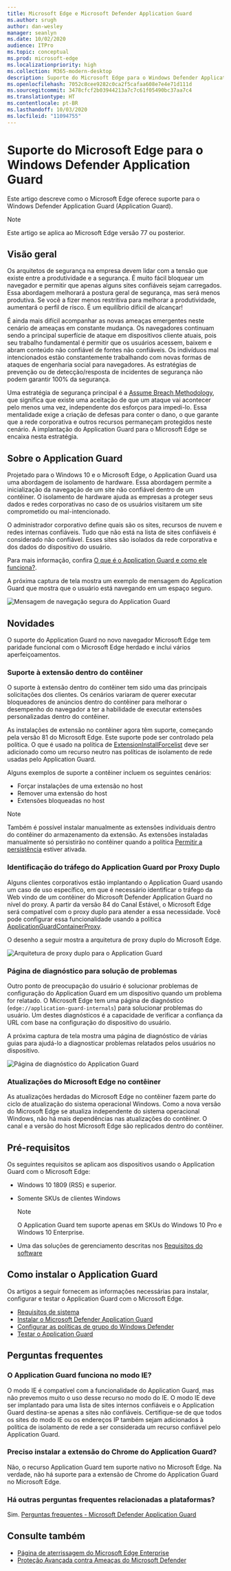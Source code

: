 ```yaml
---
title: Microsoft Edge e Microsoft Defender Application Guard
ms.author: srugh
author: dan-wesley
manager: seanlyn
ms.date: 10/02/2020
audience: ITPro
ms.topic: conceptual
ms.prod: microsoft-edge
ms.localizationpriority: high
ms.collection: M365-modern-desktop
description: Suporte do Microsoft Edge para o Windows Defender Application Guard
ms.openlocfilehash: 7052c8cee9282c0ca2f5cafaa608e7e4e71d111d
ms.sourcegitcommit: 3478cfcf2b03944213a7c7c61f05490bc37aa7c4
ms.translationtype: HT
ms.contentlocale: pt-BR
ms.lasthandoff: 10/03/2020
ms.locfileid: "11094755"
---
```

# Suporte do Microsoft Edge para o Windows Defender Application Guard

Este artigo descreve como o Microsoft Edge oferece suporte para o Windows Defender Application Guard (Application Guard).

> [!NOTE]
> Este artigo se aplica ao Microsoft Edge versão 77 ou posterior.

## Visão geral

Os arquitetos de segurança na empresa devem lidar com a tensão que existe entre a produtividade e a segurança. É muito fácil bloquear um navegador e permitir que apenas alguns sites confiáveis sejam carregados. Essa abordagem melhorará a postura geral de segurança, mas será menos produtiva. Se você a fizer menos restritiva para melhorar a produtividade, aumentará o perfil de risco. É um equilíbrio difícil de alcançar!

É ainda mais difícil acompanhar as novas ameaças emergentes neste cenário de ameaças em constante mudança. Os navegadores continuam sendo a principal superfície de ataque em dispositivos cliente atuais, pois seu trabalho fundamental é permitir que os usuários acessem, baixem e abram conteúdo não confiável de fontes não confiáveis. Os indivíduos mal intencionados estão constantemente trabalhando com novas formas de ataques de engenharia social para navegadores. As estratégias de prevenção ou de detecção/resposta de incidentes de segurança não podem garantir 100% da segurança.

Uma estratégia de segurança principal é a [Assume Breach Methodology](https://docs.microsoft.com/office365/Enterprise/office-365-monitoring-and-testing#assume-breach-methodology), que significa que existe uma aceitação de que um ataque vai acontecer pelo menos uma vez, independente dos esforços para impedi-lo. Essa mentalidade exige a criação de defesas para conter o dano, o que garante que a rede corporativa e outros recursos permaneçam protegidos neste cenário.  A implantação do Application Guard para o Microsoft Edge se encaixa nesta estratégia.

## Sobre o Application Guard

Projetado para o Windows 10 e o Microsoft Edge, o Application Guard usa uma abordagem de isolamento de hardware. Essa abordagem permite a inicialização da navegação de um site não confiável dentro de um contêiner. O isolamento de hardware ajuda as empresas a proteger seus dados e redes corporativas no caso de os usuários visitarem um site comprometido ou mal-intencionado.

O administrador corporativo define quais são os sites, recursos de nuvem e redes internas confiáveis. Tudo que não está na lista de sites confiáveis é considerado não confiável. Esses sites são isolados da rede corporativa e dos dados do dispositivo do usuário.

Para mais informação, confira [O que é o Application Guard e como ele funciona?](https://docs.microsoft.com/windows/security/threat-protection/microsoft-defender-application-guard/md-app-guard-overview#what-is-application-guard-and-how-does-it-work).

A próxima captura de tela mostra um exemplo de mensagem do Application Guard que mostra que o usuário está navegando em um espaço seguro.

![Mensagem de navegação segura do Application Guard](media/microsoft-edge-security-windows-defender-application-guard/wd-application-guard-1.png)

## Novidades

O suporte do Application Guard no novo navegador Microsoft Edge tem paridade funcional com o Microsoft Edge herdado e inclui vários aperfeiçoamentos.

### Suporte à extensão dentro do contêiner

O suporte à extensão dentro do contêiner tem sido uma das principais solicitações dos clientes. Os cenários variaram de querer executar bloqueadores de anúncios dentro do contêiner para melhorar o desempenho do navegador a ter a habilidade de executar extensões personalizadas dentro do contêiner.

As instalações de extensão no contêiner agora têm suporte, começando pela versão 81 do Microsoft Edge. Este suporte pode ser controlado pela política. O  que é usado na política de [ExtensionInstallForcelist](https://docs.microsoft.com/DeployEdge/microsoft-edge-policies#extensioninstallforcelist) deve ser adicionado como um recurso neutro nas políticas de isolamento de rede usadas pelo Application Guard.

Alguns exemplos de suporte a contêiner incluem os seguintes cenários:

- Forçar instalações de uma extensão no host
- Remover uma extensão do host
- Extensões bloqueadas no host

> [!NOTE]
> Também é possível instalar manualmente as extensões individuais dentro do contêiner do armazenamento da extensão. As extensões instaladas manualmente só persistirão no contêiner quando a política [Permitir a persistência](https://docs.microsoft.com/windows/security/threat-protection/microsoft-defender-application-guard/configure-md-app-guard#application-specific-settings) estiver ativada.

### Identificação do tráfego do Application Guard por Proxy Duplo

Alguns clientes corporativos estão implantando o Application Guard usando um caso de uso específico, em que é necessário identificar o tráfego da Web vindo de um contêiner do Microsoft Defender Application Guard no nível do proxy. A partir da versão 84 do Canal Estável, o Microsoft Edge será compatível com o proxy duplo para atender a essa necessidade. Você pode configurar essa funcionalidade usando a política [ApplicationGuardContainerProxy](https://docs.microsoft.com/DeployEdge/microsoft-edge-policies#applicationguardcontainerproxy).

O desenho a seguir mostra a arquitetura de proxy duplo do Microsoft Edge.

![Arquitetura de proxy duplo para o Application Guard](media/microsoft-edge-security-windows-defender-application-guard/wd-application-guard-dual-proxy.png)

### Página de diagnóstico para solução de problemas

Outro ponto de preocupação do usuário é solucionar problemas de configuração do Application Guard em um dispositivo quando um problema for relatado. O Microsoft Edge tem uma página de diagnóstico (`edge://application-guard-internals`) para solucionar problemas do usuário. Um destes diagnósticos é a capacidade de verificar a confiança da URL com base na configuração do dispositivo do usuário.

A próxima captura de tela mostra uma página de diagnóstico de várias guias para ajudá-lo a diagnosticar problemas relatados pelos usuários no dispositivo.

![Página de diagnóstico do Application Guard](media/microsoft-edge-security-windows-defender-application-guard/wd-application-guard-2.png)

### Atualizações do Microsoft Edge no contêiner

As atualizações herdadas do Microsoft Edge no contêiner fazem parte do ciclo de atualização do sistema operacional Windows. Como a nova versão do Microsoft Edge se atualiza independente do sistema operacional Windows, não há mais dependências nas atualizações do contêiner. O canal e a versão do host Microsoft Edge são replicados dentro do contêiner.

## Pré-requisitos

Os seguintes requisitos se aplicam aos dispositivos usando o Application Guard com o Microsoft Edge:

- Windows 10 1809 (RS5) e superior.
- Somente SKUs de clientes Windows

  > [!NOTE]
  > O Application Guard tem suporte apenas em SKUs do Windows 10 Pro e Windows 10 Enterprise.

- Uma das soluções de gerenciamento descritas nos [Requisitos do software](https://docs.microsoft.com/windows/security/threat-protection/microsoft-defender-application-guard/reqs-md-app-guard#software-requirements)

## Como instalar o Application Guard

Os artigos a seguir fornecem as informações necessárias para instalar, configurar e testar o Application Guard com o Microsoft Edge.

- [Requisitos de sistema](https://docs.microsoft.com/windows/security/threat-protection/microsoft-defender-application-guard/reqs-md-app-guard)
- [Instalar o Microsoft Defender Application Guard](https://docs.microsoft.com/windows/security/threat-protection/microsoft-defender-application-guard/install-md-app-guard)
- [Configurar as políticas de grupo do Windows Defender](https://docs.microsoft.com/windows/security/threat-protection/microsoft-defender-application-guard/configure-md-app-guard)
- [Testar o Application Guard](https://docs.microsoft.com/windows/security/threat-protection/microsoft-defender-application-guard/test-scenarios-md-app-guard)

## Perguntas frequentes

### O Application Guard funciona no modo IE?

O modo IE é compatível com a funcionalidade do Application Guard, mas não prevemos muito o uso desse recurso no modo do IE. O modo IE deve ser implantado para uma lista de sites internos confiáveis e o Application Guard destina-se apenas a sites não confiáveis. Certifique-se de que todos os sites do modo IE ou os endereços IP também sejam adicionados à política de isolamento de rede a ser considerada um recurso confiável pelo Application Guard.

### Preciso instalar a extensão do Chrome do Application Guard?

Não, o recurso Application Guard tem suporte nativo no Microsoft Edge. Na verdade, não há suporte para a extensão de Chrome do Application Guard no Microsoft Edge.

### Há outras perguntas frequentes relacionadas a plataformas?

Sim. [Perguntas frequentes - Microsoft Defender Application Guard](https://docs.microsoft.com/windows/security/threat-protection/microsoft-defender-application-guard/faq-md-app-guard) 

## Consulte também

- [Página de aterrissagem do Microsoft Edge Enterprise](https://aka.ms/EdgeEnterprise)
- [Proteção Avançada contra Ameaças do Microsoft Defender](https://docs.microsoft.com/windows/security/threat-protection/microsoft-defender-atp/microsoft-defender-advanced-threat-protection)
